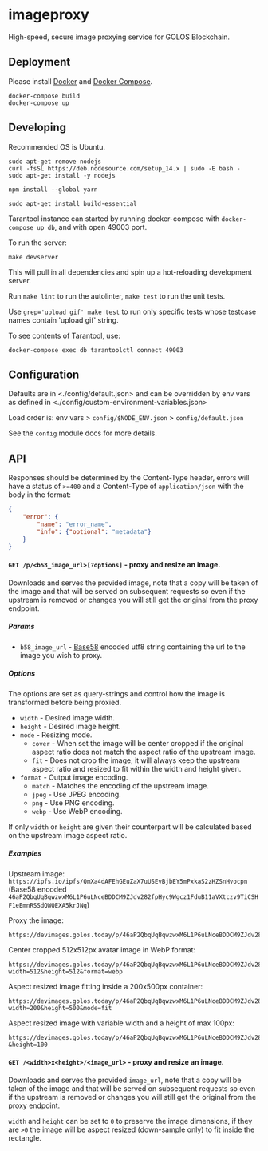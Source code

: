 
imageproxy
===========

High-speed, secure image proxying service for GOLOS Blockchain.


Deployment
----------

Please install [Docker](https://docs.docker.com/engine/install/ubuntu/) and [Docker Compose](https://docs.docker.com/compose/install/).

```
docker-compose build
docker-compose up
```

Developing
----------

Recommended OS is Ubuntu.

```
sudo apt-get remove nodejs
curl -fsSL https://deb.nodesource.com/setup_14.x | sudo -E bash -
sudo apt-get install -y nodejs

npm install --global yarn

sudo apt-get install build-essential
```

Tarantool instance can started by running docker-compose with `docker-compose up db`, and with open 49003 port.

To run the server:

```
make devserver
```

This will pull in all dependencies and spin up a hot-reloading development server.

Run `make lint` to run the autolinter, `make test` to run the unit tests.

Use `grep='upload gif' make test` to run only specific tests whose testcase names contain 'upload gif' string.

To see contents of Tarantool, use:
```
docker-compose exec db tarantoolctl connect 49003
```

Configuration
-------------

Defaults are in <./config/default.json> and can be overridden by env vars as defined in <./config/custom-environment-variables.json>

Load order is: env vars > `config/$NODE_ENV.json` > `config/default.json`

See the `config` module docs for more details.


API
---

Responses should be determined by the Content-Type header, errors will have a status of `>=400` and a Content-Type of `application/json` with the body in the format:

```json
{
    "error": {
        "name": "error_name",
        "info": {"optional": "metadata"}
    }
}
```

#### `GET /p/<b58_image_url>[?options]` - proxy and resize an image.

Downloads and serves the provided image, note that a copy will be taken of the image and that will be served on subsequent requests so even if the upstream is removed or changes you will still get the original from the proxy endpoint.

##### Params

  * `b58_image_url` - [Base58](https://en.wikipedia.org/wiki/Base58) encoded utf8 string containing the url to the image you wish to proxy.

##### Options

The options are set as query-strings and control how the image is transformed before being proxied.

  * `width` - Desired image width.
  * `height` - Desired image height.
  * `mode` - Resizing mode.
    * `cover` - When set the image will be center cropped if the original aspect ratio does not match the aspect ratio of the upstream image.
    * `fit` - Does not crop the image, it will always keep the upstream aspect ratio and resized to fit within the width and height given.
  * `format` - Output image encoding.
    * `match` - Matches the encoding of the upstream image.
    * `jpeg` - Use JPEG encoding.
    * `png` - Use PNG encoding.
    * `webp` - Use WebP encoding.

If only `width` or `height` are given their counterpart will be calculated based on the upstream image aspect ratio.

##### Examples

Upstream image: `https://ipfs.io/ipfs/QmXa4dAFEhGEuZaX7uUSEvBjbEY5mPxkaS2zHZSnHvocpn` (Base58 encoded `46aP2QbqUqBqwzwxM6L1P6uLNceBDDCM9ZJdv282fpHyc9Wgcz1FduB11aVXtczv9TiCSHF1eEmnRSSdQWQEXA5krJNq`)

Proxy the image:
```
https://devimages.golos.today/p/46aP2QbqUqBqwzwxM6L1P6uLNceBDDCM9ZJdv282fpHyc9Wgcz1FduB11aVXtczv9TiCSHF1eEmnRSSdQWQEXA5krJNq
```

Center cropped 512x512px avatar image in WebP format:
```
https://devimages.golos.today/p/46aP2QbqUqBqwzwxM6L1P6uLNceBDDCM9ZJdv282fpHyc9Wgcz1FduB11aVXtczv9TiCSHF1eEmnRSSdQWQEXA5krJNq?width=512&height=512&format=webp
```

Aspect resized image fitting inside a 200x500px container:
```
https://devimages.golos.today/p/46aP2QbqUqBqwzwxM6L1P6uLNceBDDCM9ZJdv282fpHyc9Wgcz1FduB11aVXtczv9TiCSHF1eEmnRSSdQWQEXA5krJNq?width=200&height=500&mode=fit
```

Aspect resized image with variable width and a height of max 100px:
```
https://devimages.golos.today/p/46aP2QbqUqBqwzwxM6L1P6uLNceBDDCM9ZJdv282fpHyc9Wgcz1FduB11aVXtczv9TiCSHF1eEmnRSSdQWQEXA5krJNq?&height=100
```

#### `GET /<width>x<height>/<image_url>` - proxy and resize an image.

Downloads and serves the provided `image_url`, note that a copy will be taken of the image and that will be served on subsequent requests so even if the upstream is removed or changes you will still get the original from the proxy endpoint.

`width` and `height` can be set to `0` to preserve the image dimensions, if they are `>0` the image will be aspect resized (down-sample only) to fit inside the rectangle.

